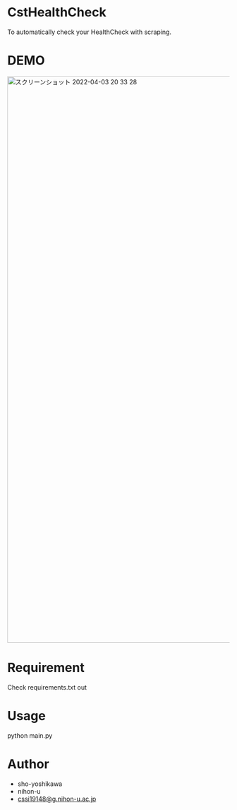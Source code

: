 # CstHealthCheck

To automatically check your HealthCheck with scraping.
 
# DEMO

<img width="1280" alt="スクリーンショット 2022-04-03 20 33 28" src="https://user-images.githubusercontent.com/65099731/161425922-f6c791de-75f3-44db-9308-c25af415fd81.png">

# Requirement

Check requirements.txt out
 
# Usage

python main.py
 
# Author

* sho-yoshikawa
* nihon-u
* cssi19148@g.nihon-u.ac.jp
